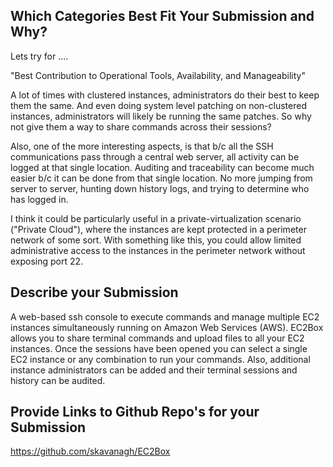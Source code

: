 ## Which Categories Best Fit Your Submission and Why?

Lets try for ....

"Best Contribution to Operational Tools, Availability, and Manageability"

A lot of times with clustered instances, administrators do their best to keep them the same.  And even doing system
level patching on non-clustered instances, administrators will likely be running the same patches. So why not give them
a way to share commands across their sessions?

Also, one of the more interesting aspects, is that b/c all the SSH communications pass through a central web server, all
activity can be logged at that single location.  Auditing and traceability can become much easier b/c it can be done from
that single location. No more jumping from server to server, hunting down history logs, and trying to determine who has
logged in.

I think it could be particularly useful in a private-virtualization scenario ("Private Cloud"), where the instances are
kept protected in a perimeter network of some sort.  With something like this, you could allow limited administrative
access to the instances in the perimeter network without exposing port 22.


## Describe your Submission

A web-based ssh console to execute commands and manage multiple EC2 instances simultaneously running on Amazon Web
Services (AWS). EC2Box allows you to share terminal commands and upload files to all your EC2 instances. Once the
sessions have been opened you can select a single EC2 instance or any combination to run your commands.  Also,
additional instance administrators can be added and their terminal sessions and history can be audited.

## Provide Links to Github Repo's for your Submission

https://github.com/skavanagh/EC2Box

